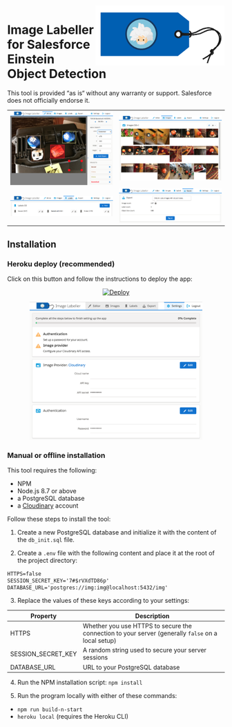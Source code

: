 <img src="public/gfx/logo-rect.png" alt="Logo" width="300" align="right"/>

# Image Labeller for Salesforce Einstein Object Detection

This tool is provided “as is“ without any warranty or support. Salesforce does not officially endorse it.

<table>
  <tr>
    <td><img src="screenshots/editor.png" alt="Editor screenshot" width="300"/></td>
    <td><img src="screenshots/images.png" alt="Images screenshot" width="300"/></td>
  <tr>
  <tr>
    <td><img src="screenshots/labels.png" alt="Labels screenshot" width="300"/></td>
    <td><img src="screenshots/export.png" alt="Export screenshot" width="300"/></td>
  <tr>
</table>


## Installation

### Heroku deploy (recommended)
Click on this button and follow the instructions to deploy the app:

<p align="center">
  <a href="https://heroku.com/deploy">
    <img src="https://www.herokucdn.com/deploy/button.svg" alt="Deploy">
  </a>
<p>

<p align="center">
  <img src="screenshots/setup.png" alt="Setup screenshot" width="400"/>
</p>

### Manual or offline installation

This tool requires the following:
- NPM
- Node.js 8.7 or above
- a PostgreSQL database
- a [Cloudinary](https://cloudinary.com/) account


Follow these steps to install the tool:

1. Create a new PostgreSQL database and initialize it with the content of the `db_init.sql` file.

2. Create a `.env` file with the following content and place it at the root of the project directory:

```
HTTPS=false
SESSION_SECRET_KEY='7#$rVXdTD86p'
DATABASE_URL='postgres://img:img@localhost:5432/img'
```

3. Replace the values of these keys according to your settings:

| Property           | Description |
| ------------------ |-------------|
| HTTPS              | Whether you use HTTPS to secure the connection to your server (generally `false` on a local setup) |
| SESSION_SECRET_KEY | A random string used to secure your server sessions |
| DATABASE_URL       | URL to your PostgreSQL database |

4. Run the NPM installation script: `npm install`

5. Run the program locally with either of these commands:
- `npm run build-n-start`
- `heroku local` (requires the Heroku CLI)

